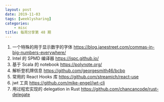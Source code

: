 ```yaml
---
layout: post
date: 2019-11-03
tags: [weeklysharing]
categories:
    - misc
title: 每周分享第 48 期
---
```


1. 一个特殊的用于显示数字的字体 https://blog.janestreet.com/commas-in-big-numbers-everywhere/
2. Intel 的 SPMD 编译器 https://ispc.github.io/
3. 基于 Scala 的 notebook https://polynote.org/
4. 解析登机牌信息 https://github.com/georgesmith46/bcbp
5. 常用的 React Hooks 库 https://github.com/streamich/react-use
6. jwt 工具 https://github.com/mike-engel/jwt-cli
7. 用过程宏实现的 delegation in Rust https://github.com/chancancode/rust-delegate
